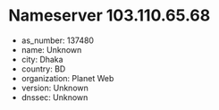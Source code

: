 # Nameserver 103.110.65.68

* as_number: 137480
* name: Unknown
* city: Dhaka
* country: BD
* organization: Planet Web
* version: Unknown
* dnssec: Unknown
